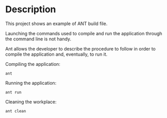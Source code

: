 # Description

This project shows an example of ANT build file.

Launching the commands used to compile and run the application through the command line is not handy.

Ant allows the developer to describe the procedure to follow in order to compile the application and, eventually, to run it.

Compiling the application:

    ant

Running the application:

    ant run

Cleaning the workplace:

    ant clean
